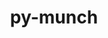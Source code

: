 ---
title: "py-munch"
layout: cache
categories: [package, develop-2023-05-21]
meta: {"versions": ["2.5.0"], "compilers": ["gcc@=11.3.0"], "oss": ["ubuntu22.04"], "platforms": ["linux"], "targets": ["x86_64_v3"], "stacks": ["ml-linux-x86_64-cpu", "ml-linux-x86_64-cuda", "root"], "num_specs": 1, "num_specs_by_stack": {"ml-linux-x86_64-cpu": 1, "ml-linux-x86_64-cuda": 1, "root": 1}}
spec_details: [{"hash": "bbfnih55b5yfgfcauhrw6xo73s3fjw2g", "compiler": "gcc@=11.3.0", "versions": ["2.5.0"], "os": "ubuntu22.04", "platform": "linux", "target": "x86_64_v3", "variants": ["build_system=python_pip"], "stacks": ["ml-linux-x86_64-cpu", "ml-linux-x86_64-cuda", "root"], "size": "-", "tarball": "https://binaries.spack.io/develop-2023-05-21/build_cache/linux-ubuntu22.04-x86_64_v3/gcc-11.3.0/py-munch-2.5.0/linux-ubuntu22.04-x86_64_v3-gcc-11.3.0-py-munch-2.5.0-bbfnih55b5yfgfcauhrw6xo73s3fjw2g.spack"}]
---